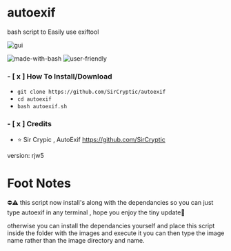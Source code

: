 # autoexif
bash script to Easily use exiftool



![gui](https://user-images.githubusercontent.com/48811414/168398504-84dbd8d9-9b8f-4617-b804-051411146262.png)

![made-with-bash](https://user-images.githubusercontent.com/48811414/86414182-29896d80-bcbb-11ea-9b0b-de6b57eb583d.png) ![user-friendly](https://user-images.githubusercontent.com/48811414/86414184-2a220400-bcbb-11ea-89a8-89890f2e3775.png)

### **- [ x ] How To Install/Download**

- `git clone https://github.com/SirCryptic/autoexif`
- `cd autoexif`
-  `bash autoexif.sh`

### - [ x ] Credits

- ⭐ Sir Crypic , AutoExif
https://github.com/SirCryptic



version: rjw5 <tagname>
  
 # Foot Notes
⛔⚠️
this script now install's along with the dependancies so you can just type autoexif in any terminal , hope you enjoy the tiny update🤷

otherwise you can install the dependancies yourself and place this script inside the folder with the images and execute it you can then type the image name rather than the image directory and name.
